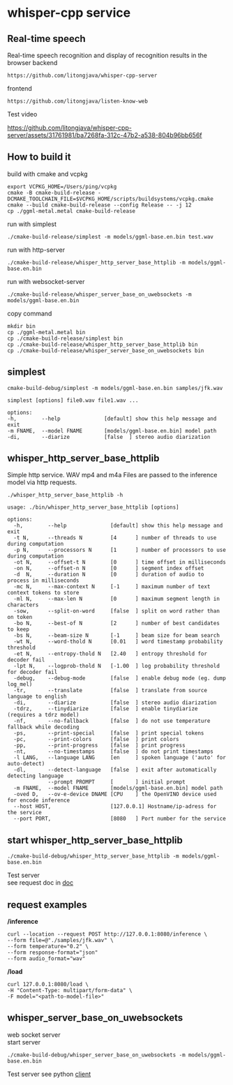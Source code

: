 # whisper-cpp service
## Real-time speech  
Real-time speech recognition and display of recognition results in the browser
backend
```
https://github.com/litongjava/whisper-cpp-server
```
frontend
```
https://github.com/litongjava/listen-know-web
```
Test video  

https://github.com/litongjava/whisper-cpp-server/assets/31761981/ba7268fa-312c-47b2-a538-804b96bb656f
## How to build it 
build with cmake and vcpkg
```
export VCPKG_HOME=/Users/ping/vcpkg
cmake -B cmake-build-release -DCMAKE_TOOLCHAIN_FILE=$VCPKG_HOME/scripts/buildsystems/vcpkg.cmake
cmake --build cmake-build-release --config Release -- -j 12
cp ./ggml-metal.metal cmake-build-release 
```


run with simplest
```
./cmake-build-release/simplest -m models/ggml-base.en.bin test.wav
```

run with http-server
```
./cmake-build-release/whisper_http_server_base_httplib -m models/ggml-base.en.bin 
```

run with websocket-server
```
./cmake-build-release/whisper_server_base_on_uwebsockets -m models/ggml-base.en.bin
```

copy command
```
mkdir bin
cp ./ggml-metal.metal bin
cp ./cmake-build-release/simplest bin
cp ./cmake-build-release/whisper_http_server_base_httplib bin 
cp ./cmake-build-release/whisper_server_base_on_uwebsockets bin
```
## simplest
```shell
cmake-build-debug/simplest -m models/ggml-base.en.bin samples/jfk.wav
```
```
simplest [options] file0.wav file1.wav ...

options:                                                                                                                                                                                                
-h,        --help              [default] show this help message and exit                                                                                                                              
-m FNAME,  --model FNAME       [models/ggml-base.en.bin] model path                                                                                                                                   
-di,       --diarize           [false  ] stereo audio diarization
```
## whisper_http_server_base_httplib

Simple http service. WAV mp4 and m4a Files are passed to the inference model via http requests.

```
./whisper_http_server_base_httplib -h

usage: ./bin/whisper_http_server_base_httplib [options]

options:
  -h,        --help              [default] show this help message and exit
  -t N,      --threads N         [4      ] number of threads to use during computation
  -p N,      --processors N      [1      ] number of processors to use during computation
  -ot N,     --offset-t N        [0      ] time offset in milliseconds
  -on N,     --offset-n N        [0      ] segment index offset
  -d  N,     --duration N        [0      ] duration of audio to process in milliseconds
  -mc N,     --max-context N     [-1     ] maximum number of text context tokens to store
  -ml N,     --max-len N         [0      ] maximum segment length in characters
  -sow,      --split-on-word     [false  ] split on word rather than on token
  -bo N,     --best-of N         [2      ] number of best candidates to keep
  -bs N,     --beam-size N       [-1     ] beam size for beam search
  -wt N,     --word-thold N      [0.01   ] word timestamp probability threshold
  -et N,     --entropy-thold N   [2.40   ] entropy threshold for decoder fail
  -lpt N,    --logprob-thold N   [-1.00  ] log probability threshold for decoder fail
  -debug,    --debug-mode        [false  ] enable debug mode (eg. dump log_mel)
  -tr,       --translate         [false  ] translate from source language to english
  -di,       --diarize           [false  ] stereo audio diarization
  -tdrz,     --tinydiarize       [false  ] enable tinydiarize (requires a tdrz model)
  -nf,       --no-fallback       [false  ] do not use temperature fallback while decoding
  -ps,       --print-special     [false  ] print special tokens
  -pc,       --print-colors      [false  ] print colors
  -pp,       --print-progress    [false  ] print progress
  -nt,       --no-timestamps     [false  ] do not print timestamps
  -l LANG,   --language LANG     [en     ] spoken language ('auto' for auto-detect)
  -dl,       --detect-language   [false  ] exit after automatically detecting language
             --prompt PROMPT     [       ] initial prompt
  -m FNAME,  --model FNAME       [models/ggml-base.en.bin] model path
  -oved D,   --ov-e-device DNAME [CPU    ] the OpenVINO device used for encode inference
  --host HOST,                   [127.0.0.1] Hostname/ip-adress for the service
  --port PORT,                   [8080   ] Port number for the service
```
## start whisper_http_server_base_httplib
```
./cmake-build-debug/whisper_http_server_base_httplib -m models/ggml-base.en.bin
```
Test server  
see request doc in [doc](doc)
## request examples

**/inference**
```
curl --location --request POST http://127.0.0.1:8080/inference \
--form file=@"./samples/jfk.wav" \
--form temperature="0.2" \
--form response-format="json"
--form audio_format="wav"
```

**/load**
```
curl 127.0.0.1:8080/load \
-H "Content-Type: multipart/form-data" \
-F model="<path-to-model-file>"
```

## whisper_server_base_on_uwebsockets
web socket server  
start server
```
./cmake-build-debug/whisper_server_base_on_uwebsockets -m models/ggml-base.en.bin
```
Test server
see python [client](client)